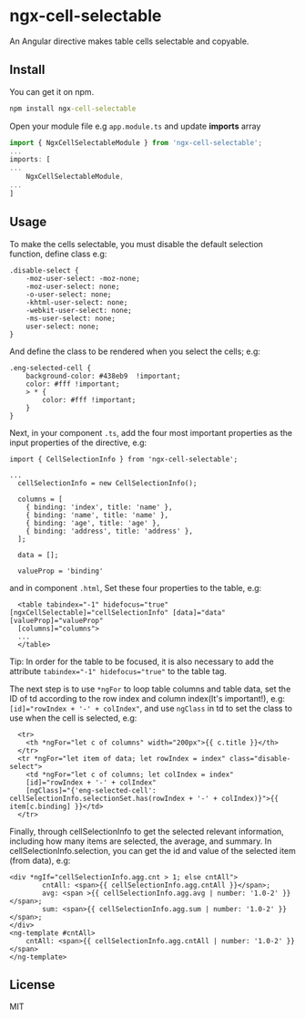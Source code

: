 # ngx-cell-selectable

An Angular directive makes table cells selectable and copyable.

## Install

You can get it on npm.

```bat
npm install ngx-cell-selectable
```

Open your module file e.g `app.module.ts` and update **imports** array

```ts
import { NgxCellSelectableModule } from 'ngx-cell-selectable';
...
imports: [
...
    NgxCellSelectableModule,
...
]
```

## Usage


To make the cells selectable, you must disable the default selection function, define class e.g:
```
.disable-select {
    -moz-user-select: -moz-none;
    -moz-user-select: none;
    -o-user-select: none;
    -khtml-user-select: none;
    -webkit-user-select: none;
    -ms-user-select: none;
    user-select: none;
}

```
And define the class to be rendered when you select the cells; e.g:
```
.eng-selected-cell {
    background-color: #438eb9  !important;
    color: #fff !important;
    > * {
        color: #fff !important;
    }
}
```
Next, in your component `.ts`, add the four most important properties as the input properties of the directive, e.g:
```
import { CellSelectionInfo } from 'ngx-cell-selectable';

...
  cellSelectionInfo = new CellSelectionInfo();

  columns = [
    { binding: 'index', title: 'name' },
    { binding: 'name', title: 'name' },
    { binding: 'age', title: 'age' },
    { binding: 'address', title: 'address' },
  ];

  data = [];

  valueProp = 'binding'
```
and in component `.html`,
Set these four properties to the table, e.g:
```
  <table tabindex="-1" hidefocus="true" [ngxCellSelectable]="cellSelectionInfo" [data]="data" [valueProp]="valueProp"
  [columns]="columns">
  ...
  </table>
```
Tip: In order for the table to be focused, it is also necessary to add the attribute `tabindex="-1" hidefocus="true"` to the table tag.

The next step is to use `*ngFor` to loop table columns and table data, set the ID of td according to the row index and column index(It's important!), e.g:`[id]="rowIndex + '-' + colIndex"`, and use `ngClass` in td to set the class to use when the cell is selected, e.g:
```
  <tr>
    <th *ngFor="let c of columns" width="200px">{{ c.title }}</th>
  </tr>
  <tr *ngFor="let item of data; let rowIndex = index" class="disable-select">
    <td *ngFor="let c of columns; let colIndex = index" 
    [id]="rowIndex + '-' + colIndex" 
    [ngClass]="{'eng-selected-cell': cellSelectionInfo.selectionSet.has(rowIndex + '-' + colIndex)}">{{ item[c.binding] }}</td>
  </tr>
```
Finally, through cellSelectionInfo to get the selected relevant information, including how many items are selected, the average, and summary. In cellSelectionInfo.selection, you can get the id and value of the selected item (from data), e.g:
```
<div *ngIf="cellSelectionInfo.agg.cnt > 1; else cntAll">
        cntAll: <span>{{ cellSelectionInfo.agg.cntAll }}</span>;
        avg: <span >{{ cellSelectionInfo.agg.avg | number: '1.0-2' }}</span>;
        sum: <span>{{ cellSelectionInfo.agg.sum | number: '1.0-2' }}</span>;
</div>
<ng-template #cntAll>
    cntAll: <span>{{ cellSelectionInfo.agg.cntAll | number: '1.0-2' }}</span> 
</ng-template>
```
## License
MIT

